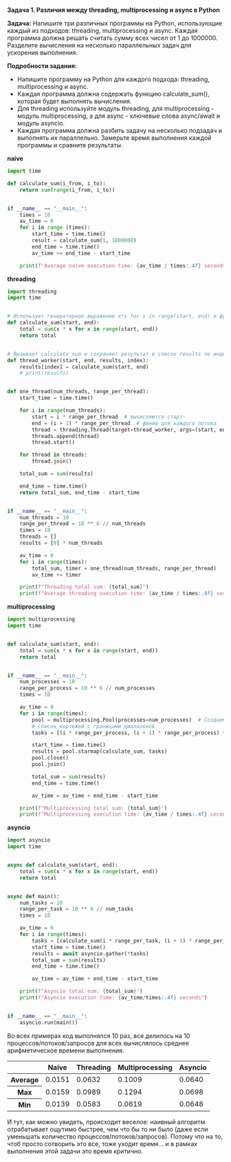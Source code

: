 **Задача 1. Различия между threading, multiprocessing и async в Python**

**Задача:**  Напишите три различных программы на Python, использующие каждый из подходов: threading, multiprocessing и async. Каждая программа должна решать считать сумму всех чисел от 1 до 1000000. Разделите вычисления на несколько параллельных задач для ускорения выполнения.

**Подробности задания:**

- Напишите программу на Python для каждого подхода: threading, multiprocessing и async.
- Каждая программа должна содержать функцию calculate_sum(), которая будет выполнять вычисления.
- Для threading используйте модуль threading, для multiprocessing - модуль multiprocessing, а для async - ключевые слова async/await и модуль asyncio.
- Каждая программа должна разбить задачу на несколько подзадач и выполнять их параллельно.
Замерьте время выполнения каждой программы и сравните результаты.

**naive**
```python
import time

def calculate_sum(i_from, i_to):
    return sum(range(i_from, i_to))


if __name__ == "__main__":
    times = 10
    av_time = 0
    for i in range (times):
        start_time = time.time()
        result = calculate_sum(1, 1000000)
        end_time = time.time()
        av_time += end_time - start_time

    print(f"Average naive execution time: {av_time / times:.4f} seconds")

```

**threading**
```python
import threading
import time


# Использует генераторное выражение x*x for x in range(start, end) и функцию sum
def calculate_sum(start, end):
    total = sum(x * x for x in range(start, end))
    return total


# Вызывает calculate_sum и сохраняет результат в список results по индексу index
def thread_worker(start, end, results, index):
    results[index] = calculate_sum(start, end)
    # print(results)


def one_thread(num_threads, range_per_thread):
    start_time = time.time()

    for i in range(num_threads):
        start = i * range_per_thread  # вычисляются старт-
        end = (i + 1) * range_per_thread  # финиш для каждого потока
        thread = threading.Thread(target=thread_worker, args=(start, end, results, i))
        threads.append(thread)
        thread.start()

    for thread in threads:
        thread.join()

    total_sum = sum(results)

    end_time = time.time()
    return total_sum, end_time - start_time


if __name__ == "__main__":
    num_threads = 10
    range_per_thread = 10 ** 6 // num_threads
    times = 10
    threads = []
    results = [0] * num_threads

    av_time = 0
    for i in range(times):
        total_sum, timer = one_thread(num_threads, range_per_thread)
        av_time += timer

    print(f"Threading total sum: {total_sum}")
    print(f"Average threading execution time: {av_time / times:.4f} seconds")


```

**multiprocessing**
```python
import multiprocessing
import time


def calculate_sum(start, end):
    total = sum(x * x for x in range(start, end))
    return total


if __name__ == "__main__":
    num_processes = 10
    range_per_process = 10 ** 6 // num_processes
    times = 10

    av_time = 0
    for i in range(times):
        pool = multiprocessing.Pool(processes=num_processes)  # Создаем пул процессов
        # список кортежей с границами диапазонов
        tasks = [(i * range_per_process, (i + 1) * range_per_process) for i in range(num_processes)]

        start_time = time.time()
        results = pool.starmap(calculate_sum, tasks)
        pool.close()
        pool.join()

        total_sum = sum(results)
        end_time = time.time()

        av_time = av_time + end_time - start_time

    print(f"Multiprocessing total sum: {total_sum}")
    print(f"Multiprocessing execution time: {av_time / times:.4f} seconds")

```

**asyncio**
```python
import asyncio
import time


async def calculate_sum(start, end):
    total = sum(x * x for x in range(start, end))
    return total


async def main():
    num_tasks = 10
    range_per_task = 10 ** 6 // num_tasks
    times = 10

    av_time = 0
    for i in range(times):
        tasks = [calculate_sum(i * range_per_task, (i + 1) * range_per_task) for i in range(num_tasks)]
        start_time = time.time()
        results = await asyncio.gather(*tasks)
        total_sum = sum(results)
        end_time = time.time()

        av_time = av_time + end_time - start_time

    print(f"Asyncio total sum: {total_sum}")
    print(f"Asyncio execution time: {av_time/times:.4f} seconds")


if __name__ == "__main__":
    asyncio.run(main())

```

Во всех примерах код выполнялся 10 раз, все делилось на 10 процессов/потоков/запросов для всех вычислялось среднее арифметическое времени выполнения.

<table>
  <thead>
    <tr>
      <th></th>
      <th>Naive</th>
      <th>Threading</th>
      <th>Multiprocessing</th>
      <th>Asyncio</th>
    </tr>
  </thead>
  <tbody>
    <tr>
      <th>Average</th>
      <td>0.0151</td>
      <td>0.0632</td>
      <td>0.1009</td>
      <td>0.0640</td>
    </tr>
    <tr>
      <th>Max</th>
      <td>0.0159</td>
      <td>0.0989</td>
      <td>0.1294</td>
      <td>0.0698</td>
    </tr>
    <tr>
      <th>Min</th>
      <td>0.0139</td>
      <td>0.0583</td>
      <td>0.0619</td>
      <td>0.0648</td>
    </tr>
  </tbody>
</table>

И тут, как можно увидеть, происходит веселое: наивный алгоритм отрабатывает ощутимо быстрее, чем что бы то ни было (даже если уменьшать количество процессов/потоков/запросов). Потому что на то, чтоб просто сотворить это все, тоже уходит время... и в рамках выполнения этой задачи это время критично.